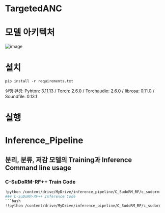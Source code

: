 # TargetedANC



# 모델 아키텍처
![image](https://github.com/user-attachments/assets/4b1b942b-d494-4a87-baa0-9376238e0d46)

# 설치
```
pip install -r requirements.txt
```

실행 환경: Pyhton: 3.11.13 / Torch: 2.6.0 / Torchaudio: 2.6.0 / librosa: 0.11.0 / Soundfile: 0.13.1

# 실행




# Inference_Pipeline
## 분리, 분류, 저감 모델의 Training과 Inference Command line usage

### C-SuDoRM-RF++ Train Code
```bash
!python /content/drive/MyDrive/inference_pipeline/C_SudoRM_RF/c_sudormrf_train.py --model_type causal --train "ANNOUNCENOISE" --val "ANNOUNCENOISE" --test "ANNOUNCENOISE" --n_channels 1 -fs 16000 --batch_size 8 --n_epochs 200 --audio_timelength 4. --enc_kernel_size 21 --enc_num_basis 256 --in_channels 512 --out_channels 256 --num_blocks 18 -lr 0.001 --divide_lr_by 3. --patience 10 --early_stop_patience 30 --upsampling_depth 5 --max_num_sources 2 --min_num_sources 2 --zero_pad_audio --normalize_audio -cad 0 --n_jobs 4 -clp 'your_root'```
### C-SuDoRM-RF++ Inference Code
```bash
!!python /content/drive/MyDrive/inference_pipeline/C_SudoRM_RF/c_sudormrf_inference.py -ckpt /content/drive/MyDrive/inference_pipeline/C_SudoRM_RF/causal_best.pt --input_dir 'your_data' --output_dir 'your_root'```
